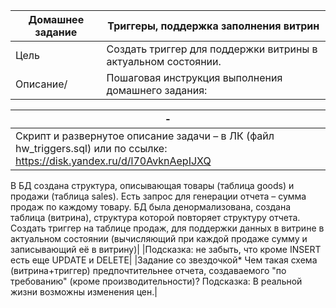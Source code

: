 |Домашнее задание| Триггеры, поддержка заполнения витрин|
|-|-|
|Цель|Создать триггер для поддержки витрины в актуальном состоянии.|
|Описание/|Пошаговая инструкция выполнения домашнего задания:|

|-|
|-|
|Скрипт и развернутое описание задачи – в ЛК (файл hw_triggers.sql) или по ссылке: https://disk.yandex.ru/d/l70AvknAepIJXQ
В БД создана структура, описывающая товары (таблица goods) и продажи (таблица sales).
Есть запрос для генерации отчета – сумма продаж по каждому товару.
БД была денормализована, создана таблица (витрина), структура которой повторяет структуру отчета.
Создать триггер на таблице продаж, для поддержки данных в витрине в актуальном состоянии (вычисляющий при каждой продаже сумму и записывающий её в витрину)|
|Подсказка: не забыть, что кроме INSERT есть еще UPDATE и DELETE|
|Задание со звездочкой*
Чем такая схема (витрина+триггер) предпочтительнее отчета, создаваемого "по требованию" (кроме производительности)?
Подсказка: В реальной жизни возможны изменения цен.|

